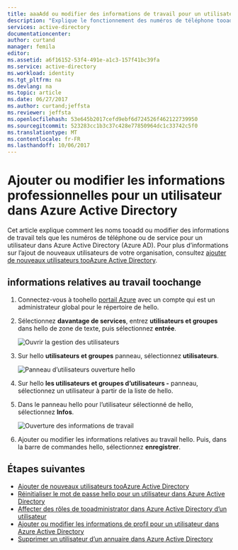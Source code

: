 ```yaml
---
title: aaaAdd ou modifier des informations de travail pour un utilisateur dans Azure Active Directory | Documents Microsoft
description: "Explique le fonctionnement des numéros de téléphone tooadd, les noms de service et d’autres informations d’un utilisateur dans Azure Active Directory"
services: active-directory
documentationcenter: 
author: curtand
manager: femila
editor: 
ms.assetid: a6f16152-53f4-491e-a1c3-157f41bc39fa
ms.service: active-directory
ms.workload: identity
ms.tgt_pltfrm: na
ms.devlang: na
ms.topic: article
ms.date: 06/27/2017
ms.author: curtand;jeffsta
ms.reviewer: jeffsta
ms.openlocfilehash: 53e645b2017cefd9ebf6d724526f462122739950
ms.sourcegitcommit: 523283cc1b3c37c428e77850964dc1c33742c5f0
ms.translationtype: MT
ms.contentlocale: fr-FR
ms.lasthandoff: 10/06/2017
---
```

# <a name="add-or-change-work-information-for-a-user-in-azure-active-directory"></a>Ajouter ou modifier les informations professionnelles pour un utilisateur dans Azure Active Directory
Cet article explique comment les noms tooadd ou modifier des informations de travail tels que les numéros de téléphone ou de service pour un utilisateur dans Azure Active Directory (Azure AD). Pour plus d’informations sur l’ajout de nouveaux utilisateurs de votre organisation, consultez [ajouter de nouveaux utilisateurs tooAzure Active Directory](active-directory-users-create-external-azure-portal.md).

## <a name="toochange-work-information"></a>informations relatives au travail toochange
1. Connectez-vous à toohello [portail Azure](https://portal.azure.com) avec un compte qui est un administrateur global pour le répertoire de hello.
2. Sélectionnez **davantage de services**, entrez **utilisateurs et groupes** dans hello de zone de texte, puis sélectionnez **entrée**.

   ![Ouvrir la gestion des utilisateurs](./media/active-directory-users-work-info-azure-portal/create-users-user-management.png)
3. Sur hello **utilisateurs et groupes** panneau, sélectionnez **utilisateurs**.

   ![Panneau d’utilisateurs ouverture hello](./media/active-directory-users-work-info-azure-portal/create-users-open-users-blade.png)
4. Sur hello **les utilisateurs et groupes d’utilisateurs -** panneau, sélectionnez un utilisateur à partir de la liste de hello.
5. Dans le panneau hello pour l’utilisateur sélectionné de hello, sélectionnez **Infos**.

    ![Ouverture des informations de travail](./media/active-directory-users-work-info-azure-portal/active-directory-create-users-work-info.png)
6. Ajouter ou modifier les informations relatives au travail hello. Puis, dans la barre de commandes hello, sélectionnez **enregistrer**.

## <a name="next-steps"></a>Étapes suivantes
* [Ajouter de nouveaux utilisateurs tooAzure Active Directory](active-directory-users-create-azure-portal.md)
* [Réinitialiser le mot de passe hello pour un utilisateur dans Azure Active Directory](active-directory-users-reset-password-azure-portal.md)
* [Affecter des rôles de tooadministrator dans Azure Active Directory d’un utilisateur](active-directory-users-assign-role-azure-portal.md)
* [Ajouter ou modifier les informations de profil pour un utilisateur dans Azure Active Directory](active-directory-users-profile-azure-portal.md)
* [Supprimer un utilisateur d’un annuaire dans Azure Active Directory](active-directory-users-delete-user-azure-portal.md)

